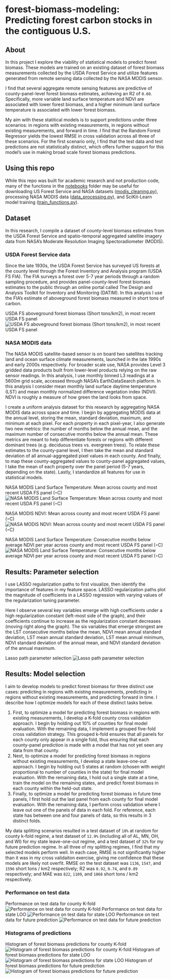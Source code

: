 # forest-biomass-modeling: Predicting forest carbon stocks in the contiguous U.S.
## About
In this project I explore the viability of statistical models to predict forest biomass. These models are trained on an existing dataset of forest biomass measurements collected by the USDA Forest Service and utilize features generated from remote sensing data collected by the NASA MODIS sensor. 

I find that several aggregate remote sensing features are predictive of county-panel-level forest biomass estimates, achieving an R2 of `0.60`. Specifically, more variable land surface temperature and NDVI are associated with lower forest biomass, and a higher minimum land surface temperature is associated with lower forest biomass. 

My aim with these statitical models is to support predictions under three scenarios: in regions with existing measurements, in regions without existing measurements, and forward in time. I find that the Random Forest Regressor yields the lowest RMSE in cross validation across all three of these scenarios. For the first scenario only, I find that the test data and test predictions are not statistically distinct, which offers further support for this model’s use in making broad scale forest biomass predictions.

## Using this repo
While this repo was built for academic research and not production code, many of the functions in the [notebooks](notebooks/) folder may be useful for downloading US Forest Service and NASA datasets ([modis_cleaning.py](notebooks/modis_cleaning.py)), processing NASA MODIS data ([data_processing.py](notebooks/data_processing.py)), and SciKit-Learn model training ([train_functions.py](notebooks/train_functions.py)).

## Dataset
In this research, I compile a dataset of county-level biomass estimates from the USDA Forest Service and spatio-temporal aggregated satellite imagery data from NASA’s Moderate Resolution Imaging Spectoradiometer (MODIS).

### USDA Forest Service data
Since the late 1930s, the USDA Forest Service has surveyed US forests at the county level through the Forest Inventory and Analysis program (USDA FS FIA). The FIA surveys a forest over 5-7 year periods through a random sampling procedure, and provides panel-county-level forest biomass estimates to the public through an online portal called The Design and Analysis Toolkit for Inventory and Monitoring (DATIM). In this analysis I use the FIA’s estimate of aboveground forest biomass measured in short tons of carbon.

USDA FS aboveground forest biomass (Short tons/km2), in most recent USDA FS panel
![USDA FS aboveground forest biomass (Short tons/km2), in most recent USDA FS panel](results/fig_biomass.png)

### NASA MODIS data
The NASA MODIS satellite-based sensor is on board two satellites tracking land and ocean surface climate measurements, launched in the late 1990s and early 2000s respectively. For broader scale use, NASA provides Level 3 gridded data products built from lower-level products relying on the raw sensor readings. In this analysis, I use monthly binned L3 readings at a 5600m grid scale, accessed through NASA’s EarthDataSearch platform. In this analysis I consider mean monthly land surface daytime temperature (LST) and mean monthly normalized difference vegetation index (NDVI). NDVI is roughly a measure of how green the land looks from space.

I create a uniform analysis dataset for this research by aggregating NASA MODIS data across space and time. I begin by aggregating MODIS data at the annual level, storing the mean, standard deviation, maximum, and minimum at each pixel. For each property in each pixel-year, I also generate two new metrics: the number of months below the annual mean, and the maximum number of consecutive months below the annual mean. These metrics are meant to help differentiate forests or regions with different dominant trees (e.g. deciduous trees vs. evergreen trees). To relate these estimates to the county-panel level, I then take the mean and standard deviation of all annual-aggregated pixel values in each county. And finally, to map these county-aggregated values to county-panel aggregated values, I take the mean of each property over the panel period (5-7 years, depending on the state). Lastly, I standardize all features for use in statistical models.

NASA MODIS Land Surface Temperature: Mean across county and most recent USDA FS panel (◦C)
![NASA MODIS Land Surface Temperature: Mean across county and most recent USDA FS panel (◦C)](results/fig_lst.png)

NASA MODIS NDVI: Mean across county and most recent USDA FS panel (◦C)
![NASA MODIS NDVI: Mean across county and most recent USDA FS panel (◦C)](results/fig_ndvi.png)

NASA MODIS Land Surface Temperature: Consecutive months below average NDVI per year across county and most recent USDA FS panel (◦C)
![NASA MODIS Land Surface Temperature: Consecutive months below average NDVI per year across county and most recent USDA FS panel (◦C)](results/fig_cmbm.png)

## Results: Parameter selection
I use LASSO regularization paths to first visualize, then identify the importance of features in my feature space. LASSO regularization paths plot the magnitude of coefficients in a LASSO regression with varying values of the regularization tuning parameter. 

Here I observe several key variables emerge with high coefficients under a high regularization constant (left-most side of the graph), and their coefficients continue to increase as the regularization constant decreases (moving right along the graph). The six variables that emerge strongest are the LST consecutive months below the mean, NDVI mean annual standard deviation, LST mean annual standard deviation, LST mean annual minimum, NDVI standard deviation of the annual mean, and NDVI standard deviation of the annual maximum.

Lasso path parameter selection
![Lasso path parameter selection](results/fig_lasso.png)

## Results: Model selection
I aim to develop models to predict forest biomass for three distinct use cases: predicting in regions with existing measurements, predicting in regions without existing measurements, and predicting forward in time. I describe how I optimize models for each of these distinct tasks below.
1. First, to optimize a model for predicting forest biomass in regions with existing measurements, I develop a K-fold county cross validation approach. I begin by holding out 10% of counties for final model evaluation. With the remaining data, I implement a grouped five-fold cross validation strategy. This grouped k-fold ensures that all panels for each county only appear in a single fold, thus ensuring that each county-panel prediction is made with a model that has not yet seen any data from that county. 
2. Next, to optimize a model for predicting forest biomass in regions without existing measurements, I develop a state leave-one-out approach. I begin by holding out 5 states at random (chosen with weight proportional to number of counties in the state) for final model evaluation. With the remaining data, I hold out a single state at a time, train the model on the remaining states, and predict forest biomass in each county within the held-out state. 
3. Finally, to optimize a model for predicting forest biomass in future time panels, I first hold out the last panel from each county for final model evaluation. With the remaining data, I perform cross validation where I leave out one of the panels of data in each fold. For reference, each state has between one and four panels of data, so this results in 3 distinct folds.

My data splitting scenarios resulted in a test dataset of `10%` at random for county k-fold regime, a test dataset of `12.9%` (including all of AL, MN, OH, and WI) for my state leave-one-out regime, and a test dataset of `32%` for my future prediction regime.
In all three of my splitting regimes, I find that my selected models perform well. In each case, RMSE is not significantly higher than it was in my cross validaiton exercise, giving me confidence that these models are likely not overfit. RMSE on the test dataset was `1136`, `1547`, and `1596` short tons / km2 respectively; R2 was `0.92`, `0.74`, and `0.89` respectively; and MAE was `822`, `1109`, and `1068` short tons / km2 respectively.

### Performance on test data
Performance on test data for county K-fold
![Performance on test data for county K-fold](results/fig_regcounty.png)
Performance on test data for state LOO
![Performance on test data for state LOO](results/fig_regstate.png)
Performance on test data for future prediction
![Performance on test data for future prediction](results/fig_regfuture.png)

### Histograms of predictions
Histogram of forest biomass predictions for county K-fold
![Histogram of forest biomass predictions for county K-fold](results/fig_histcounty.png)
Histogram of forest biomass predictions for state LOO
![Histogram of forest biomass predictions for state LOO](results/fig_histstate.png)
Histogram of forest biomass predictions for future prediction
![Histogram of forest biomass predictions for future prediction](results/fig_histfuture.png)
